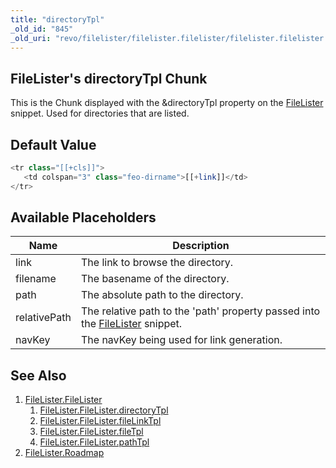```yaml
---
title: "directoryTpl"
_old_id: "845"
_old_uri: "revo/filelister/filelister.filelister/filelister.filelister.directorytpl"
---
```


## FileLister's directoryTpl Chunk

This is the Chunk displayed with the &directoryTpl property on the [FileLister](extras/filelister/filelister.filelister "FileLister.FileLister") snippet. Used for directories that are listed.

## Default Value

 ``` php
<tr class="[[+cls]]">
    <td colspan="3" class="feo-dirname">[[+link]]</td>
</tr>
```

## Available Placeholders

| Name         | Description                                                                                                                                     |
| ------------ | ----------------------------------------------------------------------------------------------------------------------------------------------- |
| link         | The link to browse the directory.                                                                                                               |
| filename     | The basename of the directory.                                                                                                                  |
| path         | The absolute path to the directory.                                                                                                             |
| relativePath | The relative path to the 'path' property passed into the [FileLister](extras/filelister/filelister.filelister "FileLister.FileLister") snippet. |
| navKey       | The navKey being used for link generation.                                                                                                      |

## See Also

1. [FileLister.FileLister](extras/filelister/filelister.filelister)
     1. [FileLister.FileLister.directoryTpl](extras/filelister/filelister.filelister/filelister.filelister.directorytpl)
     2. [FileLister.FileLister.fileLinkTpl](extras/filelister/filelister.filelister/filelister.filelister.filelinktpl)
     3. [FileLister.FileLister.fileTpl](extras/filelister/filelister.filelister/filelister.filelister.filetpl)
     4. [FileLister.FileLister.pathTpl](extras/filelister/filelister.filelister/filelister.filelister.pathtpl)
2. [FileLister.Roadmap](extras/filelister/filelister.roadmap)

